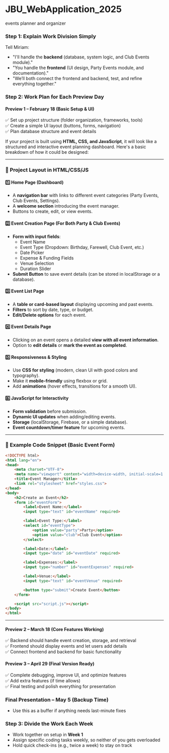 # JBU_WebApplication_2025
events planner and organizer

### Step 1: Explain Work Division Simply
Tell Miriam:  
- "I'll handle the **backend** (database, system logic, and Club Events module)."  
- "You handle the **frontend** (UI design, Party Events module, and documentation)."  
- "We’ll both connect the frontend and backend, test, and refine everything together."  

### **Step 2: Work Plan for Each Preview Day**  

#### **Preview 1 – February 18 (Basic Setup & UI)**  
✅ Set up project structure (folder organization, frameworks, tools)  
✅ Create a simple UI layout (buttons, forms, navigation)  
✅ Plan database structure and event details  

If your project is built using **HTML, CSS, and JavaScript**, it will look like a structured and interactive event planning dashboard. Here's a basic breakdown of how it could be designed:

---

### **📌 Project Layout in HTML/CSS/JS**
#### **1️⃣ Home Page (Dashboard)**
- A **navigation bar** with links to different event categories (Party Events, Club Events, Settings).
- A **welcome section** introducing the event manager.
- Buttons to create, edit, or view events.

#### **2️⃣ Event Creation Page (For Both Party & Club Events)**
- **Form with input fields**:
  - Event Name
  - Event Type (Dropdown: Birthday, Farewell, Club Event, etc.)
  - Date Picker
  - Expense & Funding Fields
  - Venue Selection
  - Duration Slider
- **Submit Button** to save event details (can be stored in localStorage or a database).

#### **3️⃣ Event List Page**
- A **table or card-based layout** displaying upcoming and past events.
- **Filters** to sort by date, type, or budget.
- **Edit/Delete options** for each event.

#### **4️⃣ Event Details Page**
- Clicking on an event opens a detailed **view with all event information**.
- Option to **edit details** or **mark the event as completed**.

#### **5️⃣ Responsiveness & Styling**
- Use **CSS for styling** (modern, clean UI with good colors and typography).
- Make it **mobile-friendly** using flexbox or grid.
- Add **animations** (hover effects, transitions for a smooth UI).

#### **6️⃣ JavaScript for Interactivity**
- **Form validation** before submission.
- **Dynamic UI updates** when adding/editing events.
- **Storage** (localStorage, Firebase, or a simple database).
- **Event countdown/timer feature** for upcoming events.

---

### **📌 Example Code Snippet (Basic Event Form)**
```html
<!DOCTYPE html>
<html lang="en">
<head>
    <meta charset="UTF-8">
    <meta name="viewport" content="width=device-width, initial-scale=1.0">
    <title>Event Manager</title>
    <link rel="stylesheet" href="styles.css">
</head>
<body>
    <h2>Create an Event</h2>
    <form id="eventForm">
        <label>Event Name:</label>
        <input type="text" id="eventName" required>

        <label>Event Type:</label>
        <select id="eventType">
            <option value="party">Party</option>
            <option value="club">Club Event</option>
        </select>

        <label>Date:</label>
        <input type="date" id="eventDate" required>

        <label>Expenses:</label>
        <input type="number" id="eventExpenses" required>

        <label>Venue:</label>
        <input type="text" id="eventVenue" required>

        <button type="submit">Create Event</button>
    </form>

    <script src="script.js"></script>
</body>
</html>
```

---


#### **Preview 2 – March 18 (Core Features Working)**  
✅ Backend should handle event creation, storage, and retrieval  
✅ Frontend should display events and let users add details  
✅ Connect frontend and backend for basic functionality  

#### **Preview 3 – April 29 (Final Version Ready)**  
✅ Complete debugging, improve UI, and optimize features  
✅ Add extra features (if time allows)  
✅ Final testing and polish everything for presentation  

### **Final Presentation – May 5 (Backup Time)**  
- Use this as a buffer if anything needs last-minute fixes  

### **Step 3: Divide the Work Each Week**  
- Work together on setup in **Week 1**  
- Assign specific coding tasks weekly, so neither of you gets overloaded  
- Hold quick check-ins (e.g., twice a week) to stay on track  
